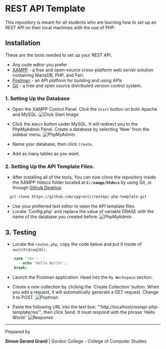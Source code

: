 # REST API Template

This repository is meant for all students who are learning how to set up an REST API on their local machines with the use of PHP.

## Installation

These are the tools needed to set up your REST API.

- Any code editor you prefer
- [XAMPP](https://www.apachefriends.org/download.html) - a free and open-source cross-platform web server solution containing MariaDB, PHP, and Perl.
- [Postman](https://www.postman.com/downloads/) - an API platform for building and using APIs
- [Git](https://git-scm.com/downloads) - a free and open source distributed version control system.

### 1. Setting Up the Database

- Open the XAMPP Control Panel. Click the `Start` button on both Apache and MySQL.
![Click Start Image](https://tapinac-shs.info/assets/restapi/database-1.PNG)

- Click the `Admin` button under MySQL. It will redirect you to the PhpMyAdmin Panel. Create a database by selecting 'New' from the sidebar menu.
![PhpMyAdmin](https://tapinac-shs.info/assets/restapi/database-2.PNG)

- Name your database, then click `Create`.
- Add as many tables as you want.

### 2. Setting Up the API Template Files.

- After installing all of the tools, You can now clone the repository inside the XAMPP htdocs folder located at **`C:/xampp/htdocs`** by using Git, or through [Github Desktop](https://desktop.github.com/).

```bash
  git clone https://github.com/sggranil/restapi-php-template.git
```

- Use your preferred text editor to open the API template files.
- Locate 'Config.php' and replace the value of variable DBASE with the name of the database you created before.
![PhpMyAdmin](https://tapinac-shs.info/assets/restapi/database-4.PNG)

## 3. Testing

- Locate the `routes.php`, copy the code below and put it inside of `switch($req[0])`.

```php
    case 'res':
        echo 'Hello World!';
    break;
```

- Launch the Postman application. Head into the `My Workspace` section.

- Create a new collection by clicking the 'Create Collection' button. When you add a request, it will automatically generate a GET request. Change it to POST.
![Postman](https://tapinac-shs.info/assets/restapi/database-5.PNG)

- Paste the following URL into the text box: "'http://localhost/restapi-php-template/res"', then click Send. It must respond with the phrase 'Hello World.'
![Response](https://tapinac-shs.info/assets/restapi/database-6.PNG)

---
Prepared by

**Simon Gerard Granil** | Gordon College - College of Computer Studies